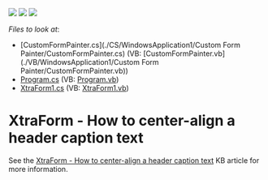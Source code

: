 <!-- default badges list -->
![](https://img.shields.io/endpoint?url=https://codecentral.devexpress.com/api/v1/VersionRange/128623618/17.2.3%2B)
[![](https://img.shields.io/badge/Open_in_DevExpress_Support_Center-FF7200?style=flat-square&logo=DevExpress&logoColor=white)](https://supportcenter.devexpress.com/ticket/details/T103979)
[![](https://img.shields.io/badge/📖_How_to_use_DevExpress_Examples-e9f6fc?style=flat-square)](https://docs.devexpress.com/GeneralInformation/403183)
<!-- default badges end -->
<!-- default file list -->
*Files to look at*:

* [CustomFormPainter.cs](./CS/WindowsApplication1/Custom Form Painter/CustomFormPainter.cs) (VB: [CustomFormPainter.vb](./VB/WindowsApplication1/Custom Form Painter/CustomFormPainter.vb))
* [Program.cs](./CS/WindowsApplication1/Program.cs) (VB: [Program.vb](./VB/WindowsApplication1/Program.vb))
* [XtraForm1.cs](./CS/WindowsApplication1/XtraForm1.cs) (VB: [XtraForm1.vb](./VB/WindowsApplication1/XtraForm1.vb))
<!-- default file list end -->
# XtraForm - How to center-align a header caption text


See the <a href="https://www.devexpress.com/Support/Center/p/T103959">XtraForm - How to center-align a header caption text</a> KB article for more information.

<br/>


